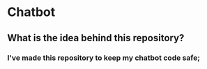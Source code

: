 # Chatbot
## What is the idea behind this repository?
### I've made this repository to keep my chatbot code safe;